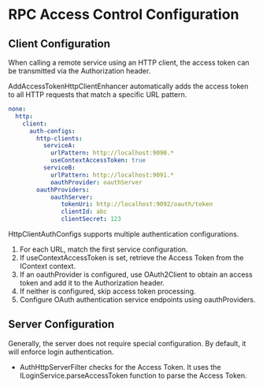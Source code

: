 # RPC Access Control Configuration

## Client Configuration

When calling a remote service using an HTTP client, the access token can be transmitted via the Authorization header.

AddAccessTokenHttpClientEnhancer automatically adds the access token to all HTTP requests that match a specific URL pattern.

```yaml
none:
  http:
    client:
      auth-configs:
        http-clients:
          serviceA:
            urlPattern: http://localhost:9090.*
            useContextAccessToken: true
          serviceB:
            urlPattern: http://localhost:9091.*
            oauthProvider: oauthServer
        oauthProviders:
            oauthServer:
               tokenUri: http://localhost:9092/oauth/token
               clientId: abc
               clientSecret: 123
```

HttpClientAuthConfigs supports multiple authentication configurations.

1. For each URL, match the first service configuration.
2. If useContextAccessToken is set, retrieve the Access Token from the IContext context.
3. If an oauthProvider is configured, use OAuth2Client to obtain an access token and add it to the Authorization header.
4. If neither is configured, skip access token processing.
5. Configure OAuth authentication service endpoints using oauthProviders.

## Server Configuration

Generally, the server does not require special configuration. By default, it will enforce login authentication.

* AuthHttpServerFilter checks for the Access Token. It uses the ILoginService.parseAccessToken function to parse the Access Token.